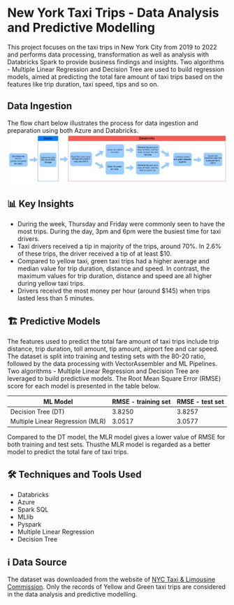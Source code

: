 # New York Taxi Trips - Data Analysis and Predictive Modelling
This project focuses on the taxi trips in New York City from 2019 to 2022 and performs data processing, transformation as well as analysis with Databricks Spark to provide business findings and insights. Two algorithms - Multiple Linear Regression and Decision Tree are used to build regression models, aimed at predicting the total fare amount of taxi trips based on the features like trip duration, taxi speed, tips and so on. 

## Data Ingestion
The flow chart below illustrates the process for data ingestion and preparation using both Azure and Databricks. 
![DataIngestion](https://github.com/amy-panda/NY_Taxi_Data_Analysis_and_Modelling/blob/main/images/Data%20Ingestion.jpg)

## 📊 Key Insights
- During the week, Thursday and Friday were commonly seen to have the most trips. During the day, 3pm and 6pm were the busiest time for taxi drivers. 
- Taxi drivers received a tip in majority of the trips, around 70%. In 2.6% of these trips, the driver received a tip of at least $10. 
- Compared to yellow taxi, green taxi trips had a higher average and median value for trip duration, distance and speed. In contrast, the maximum values for trip duration, distance and speed are all higher during yellow taxi trips. 
- Drivers receivd the most money per hour (around $145) when trips lasted less than 5 minutes.


## 🏗 Predictive Models
The features used to predict the total fare amount of taxi trips include trip distance, trip duration, toll amount, tip amount, airport fee and car speed. The dataset is split into training and testing sets with the 80-20 ratio, followed by the data processing with VectorAssembler and ML Pipelines. Two algorithms - Multiple Linear Regression and Decision Tree are leveraged to build predictive models. The Root Mean Square Error (RMSE) score for each model is presented in the table below. 


|ML Model                         | RMSE - training set |RMSE - test set 
|---------------------------------|---------------------|-----------------                    
|Decision Tree (DT)               |3.8250               |3.8257
|Multiple Linear Regression (MLR) |3.0517               |3.0577       

Compared to the DT model, the MLR model gives a lower value of RMSE for both training and test sets. Thusthe MLR model is regarded as a better model to predict the total fare of taxi trips. &nbsp; 

## 🛠 Techniques and Tools Used
- Databricks
- Azure
- Spark SQL
- MLlib
- Pyspark
- Multiple Linear Regression
- Decision Tree

## ℹ️ Data Source
The dataset was downloaded from the website of [NYC Taxi & Limousine Commission](https://www.nyc.gov/site/tlc/about/tlc-trip-record-data.page). Only the records of Yellow and Green taxi trips are considered in the data analysis and predictive modelling.